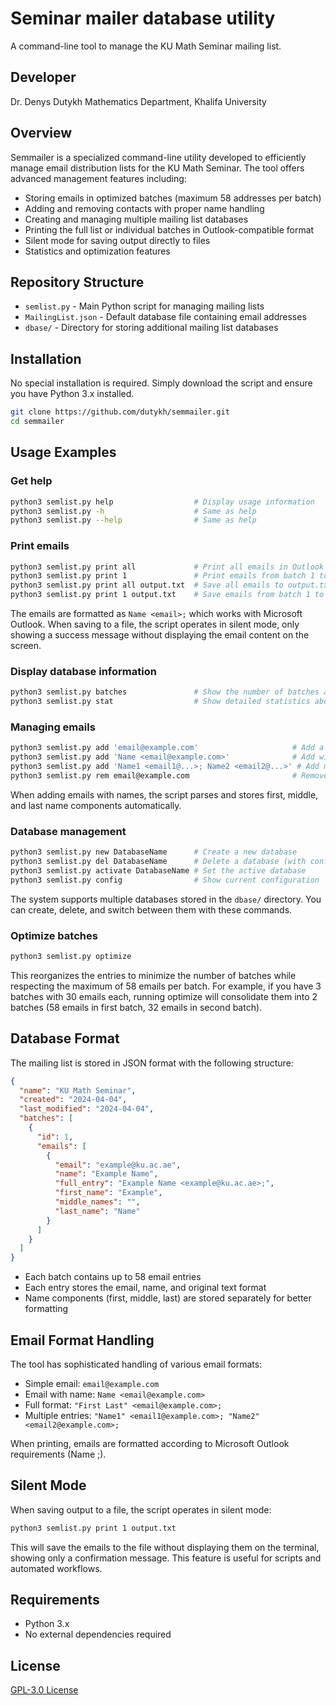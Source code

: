 # Seminar mailer database utility

A command-line tool to manage the KU Math Seminar mailing list.

## Developer
Dr. Denys Dutykh
Mathematics Department, Khalifa University

## Overview

Semmailer is a specialized command-line utility developed to efficiently manage email distribution lists for the KU Math Seminar. The tool offers advanced management features including:

- Storing emails in optimized batches (maximum 58 addresses per batch)
- Adding and removing contacts with proper name handling
- Creating and managing multiple mailing list databases
- Printing the full list or individual batches in Outlook-compatible format
- Silent mode for saving output directly to files
- Statistics and optimization features

## Repository Structure

- `semlist.py` - Main Python script for managing mailing lists
- `MailingList.json` - Default database file containing email addresses
- `dbase/` - Directory for storing additional mailing list databases

## Installation

No special installation is required. Simply download the script and ensure you have Python 3.x installed.

```bash
git clone https://github.com/dutykh/semmailer.git
cd semmailer
```

## Usage Examples

### Get help

```bash
python3 semlist.py help                  # Display usage information
python3 semlist.py -h                    # Same as help
python3 semlist.py --help                # Same as help
```

### Print emails

```bash
python3 semlist.py print all             # Print all emails in Outlook format to screen
python3 semlist.py print 1               # Print emails from batch 1 to screen
python3 semlist.py print all output.txt  # Save all emails to output.txt file (silent mode)
python3 semlist.py print 1 output.txt    # Save emails from batch 1 to output.txt file (silent mode)
```

The emails are formatted as `Name <email>;` which works with Microsoft Outlook. When saving to a file, the script operates in silent mode, only showing a success message without displaying the email content on the screen.

### Display database information

```bash
python3 semlist.py batches               # Show the number of batches and emails in each
python3 semlist.py stat                  # Show detailed statistics about the database
```

### Managing emails

```bash
python3 semlist.py add 'email@example.com'                     # Add a single email
python3 semlist.py add 'Name <email@example.com>'              # Add with name
python3 semlist.py add 'Name1 <email1@...>; Name2 <email2@...>' # Add multiple emails
python3 semlist.py rem email@example.com                       # Remove an email
```

When adding emails with names, the script parses and stores first, middle, and last name components automatically.

### Database management

```bash
python3 semlist.py new DatabaseName      # Create a new database
python3 semlist.py del DatabaseName      # Delete a database (with confirmation)
python3 semlist.py activate DatabaseName # Set the active database
python3 semlist.py config                # Show current configuration
```

The system supports multiple databases stored in the `dbase/` directory. You can create, delete, and switch between them with these commands.

### Optimize batches

```bash
python3 semlist.py optimize
```

This reorganizes the entries to minimize the number of batches while respecting the maximum of 58 emails per batch. For example, if you have 3 batches with 30 emails each, running optimize will consolidate them into 2 batches (58 emails in first batch, 32 emails in second batch).

## Database Format

The mailing list is stored in JSON format with the following structure:

```json
{
  "name": "KU Math Seminar",
  "created": "2024-04-04",
  "last_modified": "2024-04-04",
  "batches": [
    {
      "id": 1,
      "emails": [
        {
          "email": "example@ku.ac.ae",
          "name": "Example Name",
          "full_entry": "Example Name <example@ku.ac.ae>;",
          "first_name": "Example",
          "middle_names": "",
          "last_name": "Name"
        }
      ]
    }
  ]
}
```

- Each batch contains up to 58 email entries
- Each entry stores the email, name, and original text format
- Name components (first, middle, last) are stored separately for better formatting

## Email Format Handling

The tool has sophisticated handling of various email formats:

- Simple email: `email@example.com`
- Email with name: `Name <email@example.com>`
- Full format: `"First Last" <email@example.com>;`
- Multiple entries: `"Name1" <email1@example.com>; "Name2" <email2@example.com>;`

When printing, emails are formatted according to Microsoft Outlook requirements (Name <email>;).

## Silent Mode

When saving output to a file, the script operates in silent mode:

```bash
python3 semlist.py print 1 output.txt
```

This will save the emails to the file without displaying them on the terminal, showing only a confirmation message. This feature is useful for scripts and automated workflows.

## Requirements

- Python 3.x
- No external dependencies required

## License

[GPL-3.0 License](LICENSE)